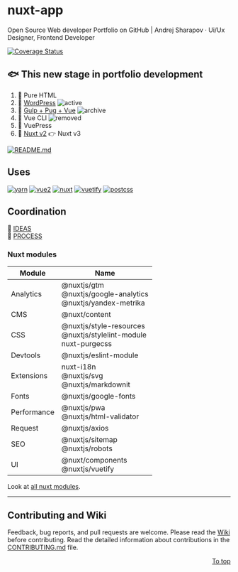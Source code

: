 # nuxt-app

Open Source Web developer Portfolio on GitHub | Andrej Sharapov · Ui/Ux Designer, Frontend Developer

[![Coverage Status](https://coveralls.io/repos/github/andrejsharapov/nuxt-app/badge.svg?branch=master)](https://coveralls.io/github/andrejsharapov/nuxt-app?branch=master)

## :fish: This new stage in portfolio development

1. :feet: Pure HTML
2. :feet: [WordPress][wp] ![active]
3. :feet: [Gulp + Pug + Vue][gulp] ![archive]
4. :feet: Vue CLI ![removed]
5. :feet: VuePress
6. :feet: [Nuxt v2][nuxt2] :point_right: Nuxt v3

[![README.md][preview]](/README.md)

## Uses

[![yarn][yarn-image]][yarn]
[![vue2][vue-image]][vue]
[![nuxt][nuxt-image]][nuxt]
[![vuetify][vuetify-image]][vuetify]
[![postcss][postcss-image]][postcss]

## Coordination

:orange_book: [IDEAS][ideas]  
:blue_book: [PROCESS][projects]

### Nuxt modules

| Module      | Name                                                                     |
| ----------- | ------------------------------------------------------------------------ |
| Analytics   | @nuxtjs/gtm<br />@nuxtjs/google-analytics<br />@nuxtjs/yandex-metrika    |
| CMS         | @nuxt/content                                                            |
| CSS         | @nuxtjs/style-resources<br />@nuxtjs/stylelint-module<br />nuxt-purgecss |
| Devtools    | @nuxtjs/eslint-module                                                    |
| Extensions  | nuxt-i18n<br />@nuxtjs/svg<br />@nuxtjs/markdownit                       |
| Fonts       | @nuxtjs/google-fonts                                                     |
| Performance | @nuxtjs/pwa<br />@nuxtjs/html-validator                                  |
| Request     | @nuxtjs/axios                                                            |
| SEO         | @nuxtjs/sitemap<br />@nuxtjs/robots                                      |
| UI          | @nuxt/components<br />@nuxtjs/vuetify                                    |

Look at [all nuxt modules][modules].

---

## Contributing and Wiki

Feedback, bug reports, and pull requests are welcome. Please read the [Wiki][wiki] before contributing. Read the detailed information about contributions in the [CONTRIBUTING.md][contributing] file.

<p align="right">
  <a href="#uses">To top</a>
</p>

[preview]: https://sharapov.dev/README.png
[wp]: https://madeas.ru
[gulp]: https://github.com/andrejsharapov/gulp-vue-app
[nuxt2]: https://github.com/andrejsharapov/nuxt-app
[active]: https://img.shields.io/badge/active-yellow.svg
[archive]: https://img.shields.io/badge/archive-4a4848.svg
[removed]: https://img.shields.io/badge/removed-de4c36.svg
[ideas]: ../../discussions/31
[projects]: ../../projects/2
[yarn]: https://yarnpkg.com/
[yarn-image]: https://img.shields.io/badge/yarn-1.22.x-2c8ebb.svg
[vue]: https://vuejs.org
[vue-image]: https://img.shields.io/badge/vue-2.6.x-41b883.svg
[nuxt]: https://nuxtjs.org/
[nuxt-image]: https://img.shields.io/badge/nuxt-2.15.x-108775.svg
[vuetify]: https://vuetifyjs.com/en/
[vuetify-image]: https://img.shields.io/badge/vuetify-2.4.x-1697f6.svg?
[modules]: https://modules.nuxtjs.org/
[wiki]: ../../wiki
[contributing]: https://github.com/andrejsharapov/nuxt-app/blob/master/CONTRIBUTING.md
[postcss]: https://postcss.org/
[postcss-image]: https://img.shields.io/badge/postcss-7.0.x-dd3a0a.svg
